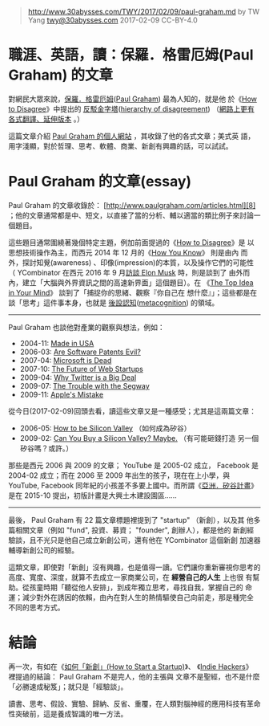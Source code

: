 ﻿> http://www.30abysses.com/TWY/2017/02/09/paul-graham.md
> by TW Yang <twy@30abysses.com> 2017-02-09 CC-BY-4.0

# 職涯、英語，讀：保羅．格雷厄姆(Paul Graham) 的文章

對網民大眾來說，[保羅．格雷厄姆][1]([Paul Graham][2]) 最為人知的，就是他
於《[How to Disagree][3]》中提出的
[反駁金字塔][4]([hierarchy of disagreement][5])
（[網路上更有各式翻譯、延伸版本][6] 。）

這篇文章介紹 [Paul Graham  的個人網站][7] ，其收錄了他的各式文章；美式英
語，用字淺顯，對於哲理、思考、軟體、商業、新創有興趣的話，可以試試。

[1]: https://zh.wikipedia.org/zh-tw/%E4%BF%9D%E7%BE%85%C2%B7%E6%A0%BC%E9%9B%B7%E5%8E%84%E5%A7%86
[2]: https://en.wikipedia.org/wiki/Paul_Graham_(computer_programmer)
[3]: http://www.paulgraham.com/disagree.html
[4]: https://zh.wikipedia.org/zh-tw/%E4%BF%9D%E7%BE%85%C2%B7%E6%A0%BC%E9%9B%B7%E5%8E%84%E5%A7%86#.E6.A0.BC.E9.9B.B7.E5.8E.84.E5.A7.86.E7.9A.84.E5.8F.8D.E9.A7.81.E9.87.91.E5.AD.97.E5.A1.94
[5]: https://en.wikipedia.org/wiki/Paul_Graham_(computer_programmer)#Graham.27s_hierarchy_of_disagreement
[6]: https://www.google.com/search?q=%E5%8F%8D%E9%A7%81%E9%87%91%E5%AD%97%E5%A1%94&tbm=isch
[7]: http://www.paulgraham.com/



# Paul Graham 的文章(essay)

Paul Graham 的文章收錄於： [http://www.paulgraham.com/articles.html][8]
；他的文章通常都是中、短文，以直接了當的分析、輔以適當的類比例子來討論一
個題目。

[8]: http://www.paulgraham.com/articles.html

這些題目通常圍繞著幾個特定主題，例加前面提過的《[How to Disagree][3]》是
以思想技術操作為主，而西元 2014 年 12 月的《[How You Know][9]》 則是由內
而外，探討知覺(awareness) 、印像(impression)的本質，以及操作它們的可能性
（ YCombinator  在西元 2016 年 9  月[訪談 Elon Musk][10]  時，則是談到了
由外而內，建立「大腦與外界資訊之間的高速新界面」這個題目）。在
《[The Top Idea in Your Mind][13]》 談到了「捕捉你的思緒、觀察『你自己在
想什麼』」；這些都是在談「思考」這件事本身，也就是
[後設認知][11]([metacognition][12]) 的領域。

[9]: http://www.paulgraham.com/know.html
[10]: https://www.ycombinator.com/future/elon/
[11]: https://zh.wikipedia.org/zh-tw/%E5%BE%8C%E8%A8%AD%E8%AA%8D%E7%9F%A5
[12]: https://en.wikipedia.org/wiki/Metacognition
[13]: http://www.paulgraham.com/top.html

---

Paul Graham 也談他對產業的觀察與想法，例如：

* 2004-11: [Made in USA][16]
* 2006-03: [Are Software Patents Evil?][17]
* 2007-04: [Microsoft is Dead][14]
* 2007-10: [The Future of Web Startups][18]
* 2009-04: [Why Twitter is a Big Deal][19]
* 2009-07: [The Trouble with the Segway][23]
* 2009-11: [Apple's Mistake][15]

[14]: http://www.paulgraham.com/microsoft.html
[15]: http://www.paulgraham.com/apple.html
[16]: http://www.paulgraham.com/usa.html
[17]: http://www.paulgraham.com/softwarepatents.html
[18]: http://www.paulgraham.com/webstartups.html
[19]: http://www.paulgraham.com/twitter.html
[23]: http://www.paulgraham.com/segway.html

從今日(2017-02-09)回頭去看，讀這些文章又是一種感受；尤其是這兩篇文章：

* 2006-05: [How to be Silicon Valley][20] （如何成為矽谷）
* 2009-02: [Can You Buy a Silicon Valley?  Maybe.][21]  （有可能砸錢打造
  另一個矽谷嗎？或許。）

[20]: http://www.paulgraham.com/siliconvalley.html
[21]: http://www.paulgraham.com/maybe.html

那些是西元 2006 與 2009 的文章； YouTube  是 2005-02  成立， Facebook 是
2004-02 成立；而在 2006 至 2009 年出生的孩子，現在在上小學，與 YouTube,
Facebook  同年紀的小孩差不多要上國中。而所謂《[亞洲．矽谷計畫][22]》是在
2015-10 提出，初版計畫是大興土木建設園區……

[22]: https://zh.wikipedia.org/zh-tw/%E4%BA%9E%E6%B4%B2%C2%B7%E7%9F%BD%E8%B0%B7%E8%A8%88%E7%95%AB

---

最後， Paul Graham  有 22 篇文章標題裡提到了 "startup"  （新創），以及其
他多篇相關文章（例如 "fund",  投資、募資； "founder", 創辦人），都是他的
新創經驗談，且不光只是他自己成立新創公司，還有他在 YCombinator  這個新創
加速器輔導新創公司的經驗。

這類文章，即使對「新創」沒有興趣，也是值得一讀。它們讓你重新審視你思考的
高度、寬度、深度，就算不去成立一家商業公司，在 **經營自己的人生** 上也很
有幫助。從孩童時期「聽從他人安排」，到成年獨立思考，尋找自我，掌握自己的
命運；減少對外在誘因的依賴，由內在對人生的熱情驅使自己向前走，那是種完全
不同的思考方式。



# 結論

再一次，有如在《[如何「新創」(How to Start a Startup)][24]》、
《[Indie Hackers][25]》 裡提過的結論： Paul Graham  不是完人，他的主張與
文章不是聖經，也不是什麼「必勝速成秘笈」；就只是「經驗談」。

讀書、思考、假設、實驗、歸納、反省、重覆，在人類對腦神經的應用科技有革命
性突破前，這是養成智識的唯一方法。

[24]: http://www.30abysses.com/TWY/2017/01/16/how-to-start-a-startup.html
[25]: http://www.30abysses.com/TWY/2017/02/01/indie-hackers.html

